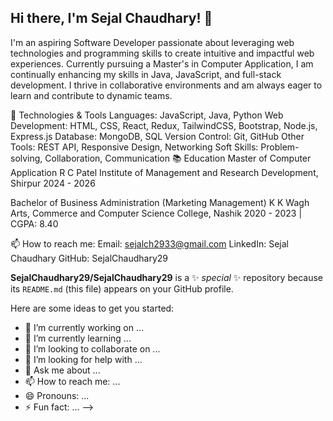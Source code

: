 ## Hi there, I'm Sejal Chaudhary! 👋
I'm an aspiring Software Developer passionate about leveraging web technologies and programming skills to create intuitive and impactful web experiences. Currently pursuing a Master's in Computer Application, I am continually enhancing my skills in Java, JavaScript, and full-stack development. I thrive in collaborative environments and am always eager to learn and contribute to dynamic teams.

🔧 Technologies & Tools
Languages: JavaScript, Java, Python
Web Development: HTML, CSS, React, Redux, TailwindCSS, Bootstrap, Node.js, Express.js
Database: MongoDB, SQL
Version Control: Git, GitHub
Other Tools: REST API, Responsive Design, Networking
Soft Skills: Problem-solving, Collaboration, Communication
📚 Education
Master of Computer Application
R C Patel Institute of Management and Research Development, Shirpur
2024 - 2026

Bachelor of Business Administration (Marketing Management)
K K Wagh Arts, Commerce and Computer Science College, Nashik
2020 - 2023 | CGPA: 8.40

📫 How to reach me:
Email: sejalch2933@gmail.com
LinkedIn: Sejal Chaudhary
GitHub: SejalChaudhary29

**SejalChaudhary29/SejalChaudhary29** is a ✨ _special_ ✨ repository because its `README.md` (this file) appears on your GitHub profile.

Here are some ideas to get you started:

- 🔭 I’m currently working on ...
- 🌱 I’m currently learning ...
- 👯 I’m looking to collaborate on ...
- 🤔 I’m looking for help with ...
- 💬 Ask me about ...
- 📫 How to reach me: ...
- 😄 Pronouns: ...
- ⚡ Fun fact: ...
-->
